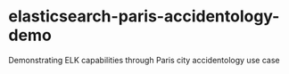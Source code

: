 # elasticsearch-paris-accidentology-demo
Demonstrating ELK capabilities through Paris city accidentology use case

